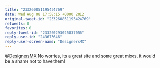 ```yaml
---
title: "233260851195424769"
date: Wed Aug 08 17:58:15 +0000 2012
original-tweet-id: "233260851195424769"
retweets: 0
favorites: 0
reply-tweet-id: "233260293025837056"
reply-user-id: "243675646"
reply-user-screen-name: "DesignersMX"
---
```

<a href="https://twitter.com/DesignersMX">@DesignersMX</a> No worries, its a great site and some great mixes, it would be a shame not to have them!
